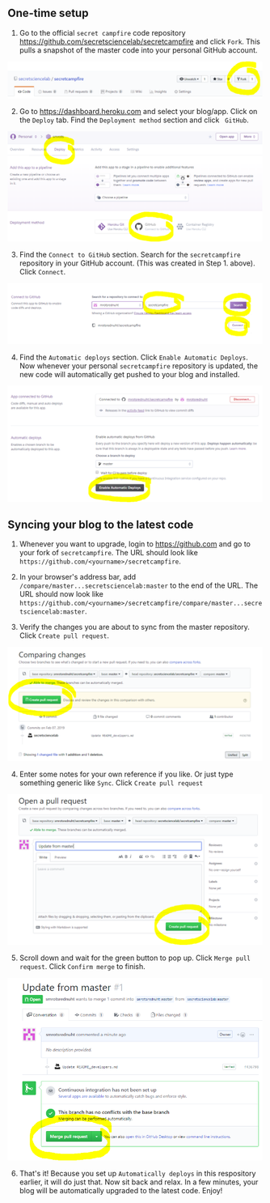 ## One-time setup

1. Go to the official `secret campfire` code repository https://github.com/secretsciencelab/secretcampfire and click `Fork`. This pulls a snapshot of the master code into your personal GitHub account.

  ![Fork](media/upgrade-1-fork.png)

2. Go to https://dashboard.heroku.com and select your blog/app. Click on the `Deploy` tab. Find the `Deployment method` section and click ` GitHub`.

  ![Link GitHub](media/upgrade-2-link-github.png)

3. Find the `Connect to GitHub` section. Search for the `secretcampfire` repository in your GitHub account. (This was created in Step 1. above). Click `Connect`.

  ![Connect repository](media/upgrade-3-connect-repo.png)

4. Find the `Automatic deploys` section. Click `Enable Automatic Deploys`. Now whenever your personal `secretcampfire` repository is updated, the new code will automatically get pushed to your blog and installed.

  ![Enable automatic deploys](media/upgrade-4-auto-deploy.png)


## Syncing your blog to the latest code

1. Whenever you want to upgrade, login to https://github.com and go to your fork of `secretcampfire`. The URL should look like `https://github.com/<yourname>/secretcampfire`.
  

2. In your browser's address bar, add `/compare/master...secretsciencelab:master` to the end of the URL. The URL should now look like `https://github.com/<yourname>/secretcampfire/compare/master...secretsciencelab:master`.

3. Verify the changes you are about to sync from the master repository. Click `Create pull request`.

  ![Pull](media/sync-1-pull.png)

4. Enter some notes for your own reference if you like. Or just type something generic like `Sync`. Click `Create pull request`

  ![Pull](media/sync-2-pull.png)

5. Scroll down and wait for the green button to pop up. Click `Merge pull request`. Click `Confirm merge` to finish.

  ![Merge](media/sync-3-merge.png)

6. That's it! Because you set up `Automatically deploys` in this respository earlier, it will do just that. Now sit back and relax. In a few minutes, your blog will be automatically upgraded to the latest code. Enjoy!
